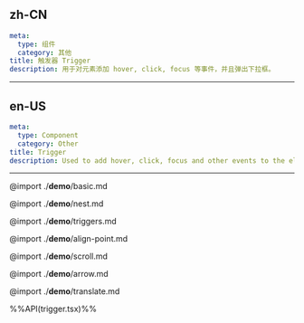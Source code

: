 ## zh-CN
```yaml
meta:
  type: 组件
  category: 其他
title: 触发器 Trigger
description: 用于对元素添加 hover, click, focus 等事件，并且弹出下拉框。
```
---
## en-US
```yaml
meta:
  type: Component
  category: Other
title: Trigger
description: Used to add hover, click, focus and other events to the element, and pop up a dropdown.
```
---

@import ./__demo__/basic.md

@import ./__demo__/nest.md

@import ./__demo__/triggers.md

@import ./__demo__/align-point.md

@import ./__demo__/scroll.md

@import ./__demo__/arrow.md

@import ./__demo__/translate.md

%%API(trigger.tsx)%%
